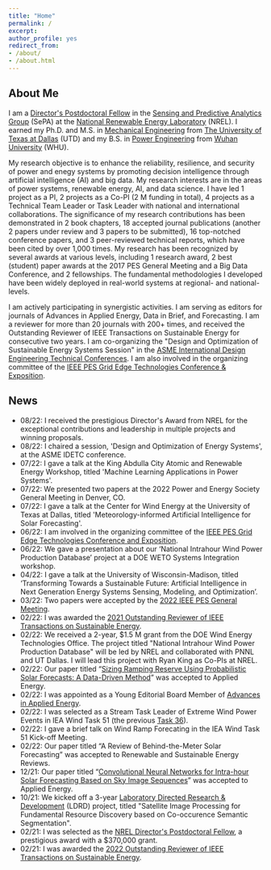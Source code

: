 ```yaml
---
title: "Home" 
permalink: /
excerpt: 
author_profile: yes
redirect_from:
- /about/
- /about.html
---
```

About Me
------
I am a [Director's Postdoctoral Fellow](https://www.nrel.gov/research/staff/cong-feng.html) in the [Sensing and Predictive Analytics Group](https://www.nrel.gov/grid/sensing-predictive-analytics.html) (SePA) at the [National Renewable Energy Laboratory](https://www.nrel.gov) (NREL). I earned my Ph.D. and M.S. in [Mechanical Engineering](https://me.utdallas.edu) from [The University of Texas at Dallas](https://www.utdallas.edu) (UTD) and my B.S. in [Power Engineering](https://en.whu.edu.cn/pmc/Departments___Groups/Department__of_Power_Engineering.htm) from [Wuhan University](https://en.whu.edu.cn) (WHU).

My research objective is to enhance the reliability, resilience, and security of power and enegy systems by promoting decision intelligence through artificial intelligence (AI) and big data. My research interests are in the areas of power systems, renewable energy, AI, and data science. I have led 1 project as a PI, 2 projects as a Co-PI (2 M funding in total), 4 projects as a Technical Team Leader or Task Leader with national and international collaborations. The significance of my research contributions has been demonstrated in 2 book chapters, 18 accepted journal publications (another 2 papers under review and 3 papers to be submitted), 16 top-notched conference papers, and 3 peer-reviewed technical reports, which have been cited by over 1,000 times. My research has been recognized by several awards at various levels, including 1 research award, 2 best (student) paper awards at the 2017 PES General Meeting and a Big Data Conference, and 2 fellowships. The fundamental methodologies I developed have been widely deployed in real-world systems at regional- and national-levels. 

I am actively participating in synergistic activities. I am serving as editors for journals of Advances in Applied Energy, Data in Brief, and Forecasting. I am a reviewer for more than 20 journals with 200+ times, and received the Outstanding Reviewer of IEEE Transactions on Sustainable Energy for consecutive two years. I am co-organizing the "Design and Optimization of Sustainable Energy Systems Session" in the [ASME International Design Engineering Technical Conferences](https://event.asme.org/IDETC-CIE/Program). I am also involved in the organizing committee of the [IEEE PES Grid Edge Technologies Conference & Exposition](https://pes-gridedge.org).

News
------
* 08/22: I received the prestigious Director's Award from NREL for the exceptional contributions and leadership in multiple projects and winning proposals.
* 08/22: I chaired a session, 'Design and Optimization of Energy Systems', at the ASME IDETC conference. 
* 07/22: I gave a talk at the King Abdulla City Atomic and Renewable Energy Workshop, titled 'Machine Learning Applications in Power Systems'. 
* 07/22: We presented two papers at the 2022 Power and Energy Society General Meeting in Denver, CO. 
* 07/22: I gave a talk at the Center for Wind Energy at the University of Texas at Dallas, titled 'Meteorology-informed Artificial Intelligence for Solar Forecasting'. 
* 06/22: I am involved in the organizing committee of the [IEEE PES Grid Edge Technologies Conference and Exposition](https://pes-gridedge.org). 
* 06/22: We gave a presentation about our ‘National Intrahour Wind Power Production Database’ project at a DOE WETO Systems Integration workshop. 
* 04/22: I gave a talk at the University of Wisconsin-Madison, titled ‘Transforming Towards a Sustainable Future: Artificial Intelligence in Next Generation Energy Systems Sensing, Modeling, and Optimization’.
* 03/22: Two papers were accepted by the [2022 IEEE PES General Meeting](https://pes-gm.org).
* 02/22: I was awarded the [2021 Outstanding Reviewer of IEEE Transactions on Sustainable Energy](https://www.ieee-pes.org/images/files/TSTE_Outstanding_Reviewers_with_Affiliations_ONLY.pdf). 
* 02/22: We received a 2-year, $1.5 M grant from the DOE Wind Energy Technologies Office. The project titled "National Intrahour Wind Power Production Database" will be led by NREL and collaborated with PNNL and UT Dallas. I will lead this project with Ryan King as Co-PIs at NREL.
* 02/22: Our paper titled “[Sizing Ramping Reserve Using Probabilistic Solar Forecasts: A Data-Driven Method](https://www.sciencedirect.com/science/article/abs/pii/S0306261922002574)” was accepted to Applied Energy.
* 02/22: I was appointed as a Young Editorial Board Member of [Advances in Applied Energy](https://www.sciencedirect.com/journal/Advances-in-Applied-Energy).
* 02/22: I was selected as a Stream Task Leader of Extreme Wind Power Events in IEA Wind Task 51 (the previous [Task 36](https://www.ieawindforecasting.dk)).
* 02/22: I gave a brief talk on Wind Ramp Forecating in the IEA Wind Task 51 Kick-off Meeting.
* 02/22: Our paper titled “A Review of Behind-the-Meter Solar Forecasting” was accepted to Renewable and Sustainable Energy Reviews.
* 12/21: Our paper titled “[Convolutional Neural Networks for Intra-hour Solar Forecasting Based on Sky Image Sequences](https://www.sciencedirect.com/science/article/pii/S0306261921016639)” was accepted to Applied Energy.
* 10/21: We kicked off a 3-year [Laboratory Directed Research & Development](https://www.energy.gov/cfo/listings/laboratory-directed-research-and-development-annual-reports) (LDRD) project, titled "Satellite Image Processing for Fundamental Resource Discovery based on Co-occurence Semantic Segmentation".
* 02/21: I was selected as the [NREL Director's Postdoctoral Fellow](https://www.nrel.gov/careers/directors-fellowship.html), a prestigious award with a $370,000 grant.
* 02/21: I was awarded the [2022 Outstanding Reviewer of IEEE Transactions on Sustainable Energy](https://www.ieee-pes.org/images/files/SE_Outstanding_reviewers_2020.pdf).

